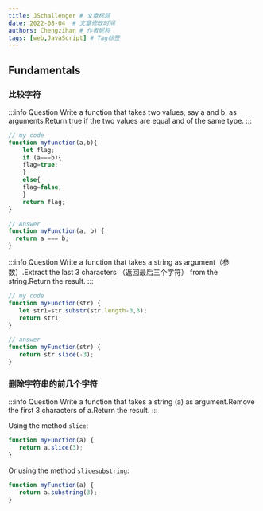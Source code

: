 ```yaml
---
title: JSchallenger # 文章标题
date: 2022-08-04  # 文章修改时间
authors: Chengzihan # 作者昵称
tags: [web,JavaScript] # Tag标签
---
```

## Fundamentals

### 比较字符

:::info Question
Write a function that takes two values, say a and b, as arguments.Return true if the two values are equal and of the same type.
:::

```js
// my code
function myfunction(a,b){
    let flag;
    if (a===b){
    flag=true;
    }
    else{
    flag=false;
    }
    return flag;
}
```

```js
// Answer
function myFunction(a, b) {
  return a === b;
}
```

:::info Question
Write a function that takes a string as argument（参数）.Extract the last 3 characters （返回最后三个字符） from the string.Return the result.
:::

```js
// my code
function myFunction(str) {
   let str1=str.substr(str.length-3,3);
   return str1;
}
```

```js
// answer
function myFunction(str) {
   return str.slice(-3);
}
```

### 删除字符串的前几个字符

:::info Question
Write a function that takes a string (a) as argument.Remove the first 3 characters of a.Return the result.
:::

Using the method `slice`:  

```js
function myFunction(a) {
   return a.slice(3);
}
```

Or using the method `slicesubstring`:  

```js
function myFunction(a) {
   return a.substring(3);
}
```
